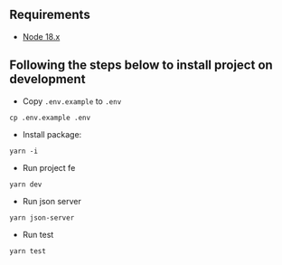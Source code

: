 ## Requirements

- [Node 18.x](https://nodejs.org/dist/v18.16.0/node-v18.16.0-x64.msi)

## Following the steps below to install project on development

 - Copy `.env.example` to `.env`
```shell script Linux
cp .env.example .env
```

 - Install package:
 ```shell script
yarn -i
```

 - Run project fe
 ```shell script
yarn dev
```

 - Run json server
 ```shell script
yarn json-server
```

 - Run test
 ```shell script
yarn test
```